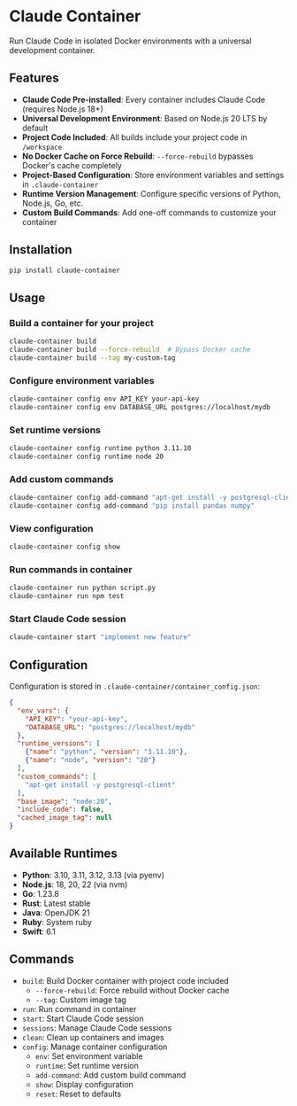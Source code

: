 # Claude Container

Run Claude Code in isolated Docker environments with a universal development container.

## Features

- **Claude Code Pre-installed**: Every container includes Claude Code (requires Node.js 18+)
- **Universal Development Environment**: Based on Node.js 20 LTS by default
- **Project Code Included**: All builds include your project code in `/workspace`
- **No Docker Cache on Force Rebuild**: `--force-rebuild` bypasses Docker's cache completely
- **Project-Based Configuration**: Store environment variables and settings in `.claude-container`
- **Runtime Version Management**: Configure specific versions of Python, Node.js, Go, etc.
- **Custom Build Commands**: Add one-off commands to customize your container

## Installation

```bash
pip install claude-container
```

## Usage

### Build a container for your project

```bash
claude-container build
claude-container build --force-rebuild  # Bypass Docker cache
claude-container build --tag my-custom-tag
```

### Configure environment variables

```bash
claude-container config env API_KEY your-api-key
claude-container config env DATABASE_URL postgres://localhost/mydb
```

### Set runtime versions

```bash
claude-container config runtime python 3.11.10
claude-container config runtime node 20
```

### Add custom commands

```bash
claude-container config add-command "apt-get install -y postgresql-client"
claude-container config add-command "pip install pandas numpy"
```

### View configuration

```bash
claude-container config show
```


### Run commands in container

```bash
claude-container run python script.py
claude-container run npm test
```

### Start Claude Code session

```bash
claude-container start "implement new feature"
```

## Configuration

Configuration is stored in `.claude-container/container_config.json`:

```json
{
  "env_vars": {
    "API_KEY": "your-api-key",
    "DATABASE_URL": "postgres://localhost/mydb"
  },
  "runtime_versions": [
    {"name": "python", "version": "3.11.10"},
    {"name": "node", "version": "20"}
  ],
  "custom_commands": [
    "apt-get install -y postgresql-client"
  ],
  "base_image": "node:20",
  "include_code": false,
  "cached_image_tag": null
}
```

## Available Runtimes

- **Python**: 3.10, 3.11, 3.12, 3.13 (via pyenv)
- **Node.js**: 18, 20, 22 (via nvm)
- **Go**: 1.23.8
- **Rust**: Latest stable
- **Java**: OpenJDK 21
- **Ruby**: System ruby
- **Swift**: 6.1

## Commands

- `build`: Build Docker container with project code included
  - `--force-rebuild`: Force rebuild without Docker cache
  - `--tag`: Custom image tag
- `run`: Run command in container
- `start`: Start Claude Code session
- `sessions`: Manage Claude Code sessions
- `clean`: Clean up containers and images
- `config`: Manage container configuration
  - `env`: Set environment variable
  - `runtime`: Set runtime version
  - `add-command`: Add custom build command
  - `show`: Display configuration
  - `reset`: Reset to defaults